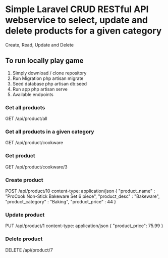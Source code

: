 # Simple Laravel CRUD RESTful API webservice to select, update and delete products for a given category
Create, Read, Update and Delete 

## To run locally play game
1) Simply download / clone repository<br>
2) Run Migration
    php artisan migrate
3) Seed database
    php artisan db:seed
4) Run app
    php artisan serve
5) Available endpoints

### Get all products
GET /api/product/all 

### Get all products in a given category
GET /api/product/cookware 

### Get product
GET /api/product/cookware/3 

### Create product
POST /api/product/10 
content-type: application/json
{
    "product_name" : "ProCook Non-Stick Bakeware Set 6 piece",
    "product_desc" : "Bakeware",
    "product_category" : "Baking",
    "product_price" : 44
}

### Update product
PUT /api/product/1 
content-type: application/json
{
    "product_price": 75.99
}

### Delete product
DELETE /api/product/7 

